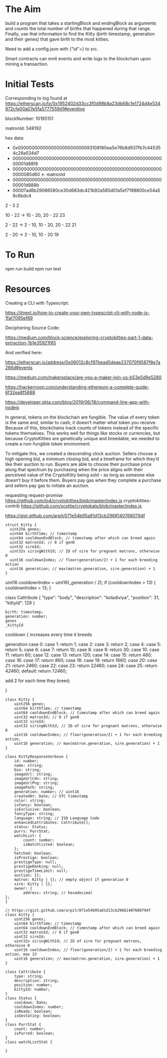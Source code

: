 # The Aim
build a program that takes a startingBlock and endingBlock as arguments and counts the total number of births that happened during that range. Finally, use that information to find the Kitty (birth timestamp, generation and their genes) that gave birth to the most kitties.

Need to add a config.json with {"id"=<infura project id>} to src.
 
Smart contracts can emit events and write logs to the blockchain upon mining a transaction.

# Initial Tests
Corresponding to log found at 
 https://etherscan.io/tx/0x1952402d33cc3f0d98b8a23db68c1e1724d4e534972cfe00a07e5fa5777559d1#eventlog
 
blockNumber: 10195151

 matronId: 548192

 hex data: 
* 0x000000000000000000000000093108180ea5e76b8d937fb7c445354c28a534d7
*  00000000000000000000000000000000000000000000000000000000001d88f8
*  0000000000000000000000000000000000000000000000000000000000085d60 <- matronId
*  00000000000000000000000000000000000000000000000000000000001d888b
*  00007ad8b29086580ce30d683dc421b92a585d01a5ef7198800ce54a58c6bdc4


2 - 3
2

 10 - 22 -> 10 - 20, 20 - 22
23

 2 - 22 -> 2 - 10, 10 - 20, 20 - 22
 21

 2 - 20 -> 2 - 10, 10 - 20
 19


# To Run
npm run build
npm run test

# Resources
Creating a CLI with Typescript:

https://itnext.io/how-to-create-your-own-typescript-cli-with-node-js-1faf7095ef89

Deciphering Source Code:

https://medium.com/block-science/exploring-cryptokitties-part-1-data-extraction-1b1e35921f85

And verified here:

https://etherscan.io/address/0x06012c8cf97bead5deae237070f9587f8e7a266d#events


https://medium.com/makersplace/are-you-a-maker-join-us-b53e5d9e5280

https://hackernoon.com/understanding-ethereum-a-complete-guide-6f32ea8f5888


https://developer.okta.com/blog/2019/06/18/command-line-app-with-nodejs

In general, tokens on the blockchain are fungible. The value of every token is the same and,
similar to cash, it doesn’t matter what token you receive. Because of this, blockchains track
counts of tokens instead of the specific tokens themselves. This works well for things like stocks
or currencies, but because CryptoKitties are genetically unique and breedable, we needed to
create a non-fungible token environment.

To mitigate this, we created a descending clock auction. Sellers choose a high opening bid, a
minimum closing bid, and a timeframe for which they’d like their auction to run. Buyers are able
to choose their purchase price along that spectrum by purchasing when the price aligns with
their perceived value of the CryptoKitty being sold – as long as someone else doesn’t buy it
before them. Buyers pay gas when they complete a purchase and sellers pay gas to initiate an
auction.

requesting
request-promise
https://github.com/io4/cryptokitties/blob/master/index.js
cryptokitties-contrib
https://github.com/scottie/cryptokats/blob/master/index.js

https://gist.github.com/arpit/071e54b95a81d13cb29681407680794f
```Solidarity
struct Kitty {
  uint256 genes;
  uint64 birthTime; // timestamp
  uint64 cooldownEndBlock; // timestamp after which can breed again
  uint32 matronId; // 0 if gen0
  uint32 sireId;
  uint32v siringWithId; // ID of sire for pregnant matrons, otherwise 0
  uint16 cooldownIndex; // floor(generation/2) + 1 for each breeding action
  uint16 generation; // max(matron.generation, sire.generation) + 1
}
```


uint16 cooldownIndex = uint16(_generation / 2);
        if (cooldownIndex > 13) {
            cooldownIndex = 13;
        }

class Cattribute {
          "type": "body",
          "description": "koladiviya",
          "position": 31,
          "kittyId": 129
}

    birth: timestamp;
    generation: number;
    genes
    _kittyId




     


cooldown {
increases every time it breeds

generation
case 0:
case 1:
return 1;
case 2:
case 3:
return 2;
case 4:
case 5:
return 5;
case 6:
case 7:
return 10;
case 8:
case 9:
return 30;
case 10:
case 11:
return 60;
case 12:
case 13:
return 120;
case 14:
case 15:
return 4*60;
case 16:
case 17:
return 8*60;
case 18:
case 19:
return 16*60;
case 20:
case 21:
return 24*60;
case 22:
case 23:
return 2*24*60;
case 24:
case 25:
return 4*24*60;
default:
return 7*24*60;

add 2 for each time they breed;

}

```
class Kitty {
    uint256 genes;
    uint64 birthTime; // timestamp
    uint64 cooldownEndBlock; // timestamp after which can breed again
    uint32 matronId; // 0 if gen0
    uint32 sireId;
    uint32 siringWithId; // ID of sire for pregnant matrons, otherwise 0
    uint16 cooldownIndex; // floor(generation/2) + 1 for each breeding action,
    uint16 generation; // max(matron.generation, sire.generation) + 1
}

```

```
class KittyResponseVerbose {
    id: number;
    name: string;
    bio: string;
    imageUrl: string;
    imageUrlCdn: string;
    imageUrlPng: string;
    imagePath: string;
    generation: number; // uint16
    createdAt: Date; // UTC timestamp
    color: string;
    isFancy: boolean;
    isExclusive: boolean;
    fancyType: string;
    language: string; // ISO Language Code
    enhancedCattributes: Cattribute[];
    status: Status;
    purrs: PurrStat;
    watchList: {
        count: number;
        isWatchlisted: boolean;
    };
    hatched: boolean;
    isPrestige: boolean;
    prestigeType: null;
    prestigeRanking: null;
    prestigeTimeLimit: null;
    auction: {};
    matron: Kitty | {}; // empty object if generation 0
    sire: Kitty | {};
    owner: {
        address: string; // hexadecimal
};
}

// https://gist.github.com/arpit/071e54b95a81d13cb29681407680794f
class Kitty {
    uint256 genes;
    uint64 birthTime; // timestamp
    uint64 cooldownEndBlock; // timestamp after which can breed again
    uint32 matronId; // 0 if gen0
    uint32 sireId;
    uint32v siringWithId; // ID of sire for pregnant matrons, otherwise 0
    uint16 cooldownIndex; // floor(generation/2) + 1 for each breeding action, max 13
    uint16 generation; // max(matron.generation, sire.generation) + 1
}

class Cattribute {
    type: string;
    description: string;
    position: number;
    kittyId: number;
}
class Status {
    cooldown: Date;
    cooldownIndex: number;
    isReady: boolean;
    isGestating: boolean;
}
class PurrStat {
    count: number;
    isPurred: boolean;
}
class watchListStat {

}
```